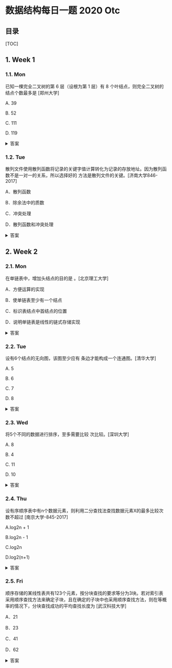 数据结构每日一题 2020 Otc
===

目录
---

[TOC]

## 1. Week 1

### 1.1. Mon

已知一棵完全二叉树的第 6 层（设根为第 1 层）有 8 个叶结点，则完全二叉树的结点个数最多是          [郑州大学]

A.   39

B.   52

C.   111

D.   119

<details>
<summary>答案</summary>
答案：C<br>
解析：1、第六层只有六个节点，且为叶节点（常想到的）——节点最少情况；<br>
2、第六层满节点，但是其中的八个节点没有孩子节点，因此其也是叶节点（不易想到）——节点最多情况；
本题正是考察第二种情况。<br>
首先，前六层满节点，那么节点个数为：26-1=63<br>
其次，第六层有26-1 =32个节点，其中有8个没有孩子节点，说明第七层有（32-8）*2=48个节点。<br>
因此，最多情况下共有：63+48=111个节点。
</details>

### 1.2. Tue

散列文件使用散列函数将记录的关键字值计算转化为记录的存放地址。因为散列函数不是一对一的关系，所以选择好的          方法是散列文件的关键。[济南大学846-2017]

A．散列函数

B．除余法中的质数

C．冲突处理

D．散列函数和冲突处理

<details>
<summary>答案</summary>
content答案：D<br>
解析：本题考查散列表的基础知识。<br>
散列文件使用散列函数将记录的关键字值计算转化为记录的存放地址。因为散列函数不是一对一的关系，有可能多个关键字对应一个相同的计算结果，即对应同一个存放地址，这就会产生冲突。这种冲突与散列函数的选取是密切相关的，好的散列函数计算后的结果冲突就少，这也与冲突发生后处理方法有着紧密的联系，好的处理方法在处理一次冲突后不会引起另一次冲突的发生。
</details>

## 2. Week 2

### 2.1. Mon

在单链表中，增加头结点的目的是         。[北京理工大学]

A．方便运算的实现

B．使单链表至少有一个结点

C．标识表结点中首结点的位置

D．说明单链表是线性的链式存储实现

<details>
<summary>答案</summary>
答案：A<br>
解析：根据单位链表(包含头结点)的结构，只要掌握了表头，就能够访问整个链表，因此增加头结点的目的是为了便于运算的实现。<br>
此外还有: (1) 对带头结点的链表，在表的任何结点之前插入结点或删除表中任何结点，所要做的都是修改前一结点的指针域，因为任何元素结点都有前驱结点。若链表没有头结点，则首元素结点没有前驱结点，在其前插入结点或删除该结点时操作会复杂些。(2) 对带头结点的链表，表头指针是指向头结点的非空指针，因此空表与非空表的处理是一样的。
</details>

### 2.2. Tue

设有6个结点的无向图，该图至少应有          条边才能构成一个连通图。[清华大学]

A.   5

B.   6

C.   7

D.   8

<details>
<summary>答案</summary>
答案：A<br>
解析：首先确定这道题询问的是连通图。因为有两种图，一种是完全连通图，一种是连通图。完全图是指任意两个结点之间都有一个边相连,也就是结点两两相连；连通图是指任意两个结点之间都有一个路径相连，也就是说只要有连线能相通就好。以其中一个点去连接其余5个点，这样至少5条边就可以构成连通图。
</details>

### 2.3. Wed

将5个不同的数据进行排序，至多需要比较        次比较。[深圳大学]

A. 8

B. 4

C. 11

D. 10

<details>
<summary>答案</summary>
答案：D<br>
解析：5个数据，最坏的情况下，两两均要进行一次比较。即：5 *（5-1）/ 2 = 10，故选 D
</details>

### 2.4. Thu

设有序顺序表中有n个数据元素，则利用二分查找法查找数据元素X的最多比较次数不超过           [南京大学-845-2017]

A.log2n + 1

B.log2n - 1

C.log2n

D.log2(n+1)

<details>
<summary>答案</summary>
答案：A<br>
解析：因为二分查找每次排除掉一半的不适合值，所以对于n个元素的情况：<br>
一次二分剩下：n/2<br>
两次二分剩下：n/2/2 = n/4<br>
……<br>
m次二分剩下：n/(2^m)<br>
在最坏情况下是在排除到只剩下最后一个值之后得到结果，所以为n/(2^m)=1; 2^m=n; 此时时间复杂度为log2（n），再与最后一个元素比较复杂度+1，所以时间复杂度为：log2(n)+1。
</details>

### 2.5. Fri

顺序存储的某线性表共有123个元素，按分块查找的要求等分为3块。若对索引表采用顺序查找方法来确定子块，且在确定的子块中也采用顺序查找方法，则在等概率的情况下，分块查找成功的平均查找长度为        [武汉科技大学]

A．21

B．23

C．41

D．62

<details>
<summary>答案</summary>
答案：B<br>
解析：法一：利用公式：分块查找成功的平均查找长度为ASL=(s^2+s+n)/2s。在本题中，n=123，s=123/3=41，故平均查找长度为23。<br>
法二：123个元素分成A\B\C三块，每块41个元素，对于A块里面的元素，查找过程的第一步是首先找到A块，再在A块中找到某个元素，由于是顺序查找，找到A块只需一步，然后再在A块中查找指定元素；由于是顺序查找，因此找到第一个元素需要一步，找到第二个元素需要2步，以此类推，找到第41个元素需要41步。<br>
因此，A块中个元素查找长度之分别为2，3，4，···42<br>
对于B块，原理一样，但是找到B块本身需要比找到A块多一步，因为是顺序查找<br>
因此，B块中各个元素查找长度为3，4，5，···43<br>
同理，C块中各个元素查找长度为4，5，6，···44<br>
所以平均查找长度为<br>
2+3+4+...+42<br>
+3+4+5+...+43<br>
+4+5+6+...+44<br>
再除以元素总数123，最后结果是23。
</details>
